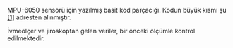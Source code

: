 MPU-6050 sensörü için yazılmış basit kod parçacığı. 
Kodun büyük kısmı şu [[1]](http://playground.arduino.cc/Main/MPU-6050#short) adresten alınmıştır.

İvmeölçer ve jiroskoptan gelen veriler, bir önceki ölçümle kontrol edilmektedir.